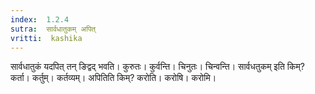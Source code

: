 ```yaml
---
index:  1.2.4
sutra:  सार्वधातुकम् अपित्
vritti:  kashika 
---
```


सार्वधातुकं यदपित् तन् ङिद्वद् भवति। कुरुतः। कुर्वन्ति। चिनुतः। चिन्वन्ति। सार्वधतुकम् इति किम्? कर्ता। कर्तुम्। कर्तव्यम्। अपितिति किम्? करोति। करोषि। करोमि।

